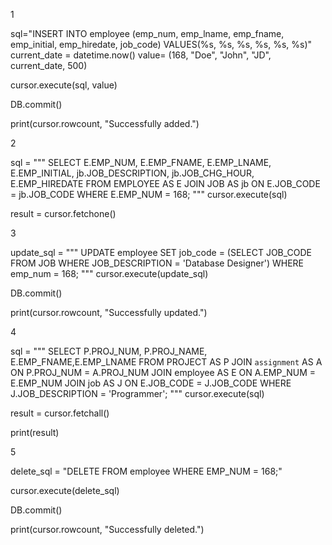 


1

sql="INSERT INTO employee (emp_num, emp_lname, emp_fname, emp_initial, emp_hiredate, job_code) VALUES(%s, %s, %s, %s, %s, %s)"
current_date = datetime.now()
value= (168, "Doe", "John", "JD", current_date, 500)

cursor.execute(sql, value)

DB.commit()

print(cursor.rowcount, "Successfully added.") 

2

sql = """
    SELECT E.EMP_NUM, E.EMP_FNAME, E.EMP_LNAME, E.EMP_INITIAL, jb.JOB_DESCRIPTION, jb.JOB_CHG_HOUR, E.EMP_HIREDATE FROM EMPLOYEE AS E 
    JOIN JOB AS jb ON E.JOB_CODE = jb.JOB_CODE 
    WHERE E.EMP_NUM = 168;
"""
cursor.execute(sql)

result = cursor.fetchone()


3

update_sql = """
    UPDATE employee
    SET job_code = (SELECT JOB_CODE FROM JOB WHERE JOB_DESCRIPTION = 'Database Designer') WHERE emp_num = 168;
"""
cursor.execute(update_sql)

DB.commit()

print(cursor.rowcount, "Successfully updated.") 


4

sql = """
    SELECT P.PROJ_NUM, P.PROJ_NAME, E.EMP_FNAME,E.EMP_LNAME FROM PROJECT AS P
    JOIN `assignment` AS A ON P.PROJ_NUM = A.PROJ_NUM
    JOIN employee AS E ON A.EMP_NUM = E.EMP_NUM
    JOIN job AS J ON E.JOB_CODE = J.JOB_CODE
    WHERE J.JOB_DESCRIPTION = 'Programmer';
"""
cursor.execute(sql)

result = cursor.fetchall()

print(result)


5

delete_sql = "DELETE FROM employee WHERE EMP_NUM = 168;"

cursor.execute(delete_sql)

DB.commit()

print(cursor.rowcount, "Successfully deleted.")